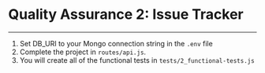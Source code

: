 # Quality Assurance 2: Issue Tracker
------

1) Set DB_URI to your Mongo connection string in the `.env` file
2) Complete the project in `routes/api.js`.
3) You will create all of the functional tests in `tests/2_functional-tests.js`
